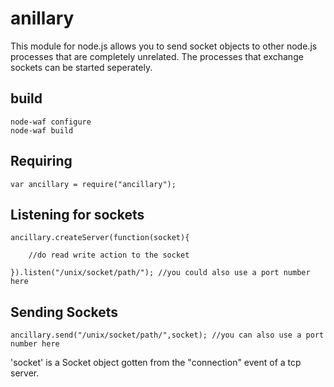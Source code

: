 anillary
=======================

This module for node.js allows you to send socket objects to other node.js
processes that are completely unrelated. The processes that exchange sockets
can be started seperately.

build
-----------------------
    node-waf configure
    node-waf build

Requiring
-----------------------

    var ancillary = require("ancillary");


Listening for sockets
-----------------------

    ancillary.createServer(function(socket){
    
        //do read write action to the socket
    
    }).listen("/unix/socket/path/"); //you could also use a port number here



Sending Sockets
-----------------------

    ancillary.send("/unix/socket/path/",socket); //you can also use a port number here

'socket' is a Socket object gotten from the "connection" event of a tcp server.
                                             